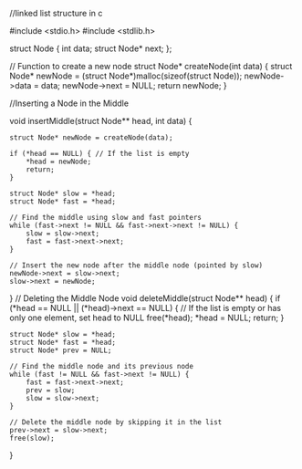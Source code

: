 //linked list structure in c

#include <stdio.h>
#include <stdlib.h>

struct Node {
    int data;
    struct Node* next;
};

// Function to create a new node
struct Node* createNode(int data) {
    struct Node* newNode = (struct Node*)malloc(sizeof(struct Node));
    newNode->data = data;
    newNode->next = NULL;
    return newNode;
}

//Inserting a Node in the Middle

void insertMiddle(struct Node** head, int data) {
   
    struct Node* newNode = createNode(data);
    
    if (*head == NULL) { // If the list is empty
        *head = newNode;
        return;
    }

    struct Node* slow = *head;
    struct Node* fast = *head;

    // Find the middle using slow and fast pointers
    while (fast->next != NULL && fast->next->next != NULL) {
        slow = slow->next;
        fast = fast->next->next;
    }

    // Insert the new node after the middle node (pointed by slow)
    newNode->next = slow->next;
    slow->next = newNode;
}
// Deleting the Middle Node
void deleteMiddle(struct Node** head) {
    if (*head == NULL || (*head)->next == NULL) {
        // If the list is empty or has only one element, set head to NULL
        free(*head);
        *head = NULL;
        return;
    }

    struct Node* slow = *head;
    struct Node* fast = *head;
    struct Node* prev = NULL;

    // Find the middle node and its previous node
    while (fast != NULL && fast->next != NULL) {
        fast = fast->next->next;
        prev = slow;
        slow = slow->next;
    }

    // Delete the middle node by skipping it in the list
    prev->next = slow->next;
    free(slow);
}
